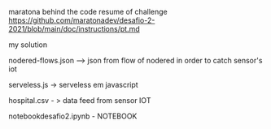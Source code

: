 
maratona behind the code
resume of challenge https://github.com/maratonadev/desafio-2-2021/blob/main/doc/instructions/pt.md

my solution

nodered-flows.json --> json from flow of nodered in order to catch sensor's iot 

serveless.js -> serveless em javascript

hospital.csv - > data feed from sensor IOT

notebookdesafio2.ipynb - NOTEBOOK


